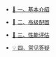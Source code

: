 <!-- docs/_sidebar.md -->

* [🌟 一、基本介绍](introduce.md)

* [🐘 二、高级配置](configure.md)

* [🔨 三、性能评估](performance.md)

* [💡 四、常见答疑](faq.md)